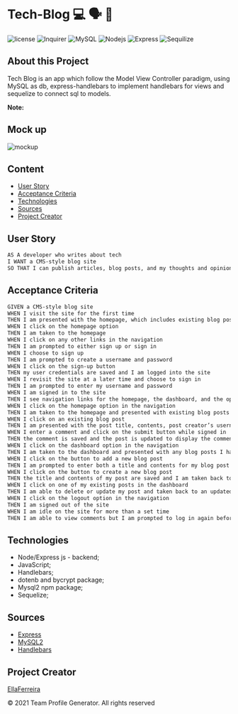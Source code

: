 # Tech-Blog 💻 🗣 🧡

![license](https://img.shields.io/github/license/EllaFerreira/Note-Taker)
![Inquirer](https://img.shields.io/badge/Package-Dotenv-purple.svg)
![MySQL](https://img.shields.io/badge/AppWith-MySQL-blue.svg)
![Nodejs](https://img.shields.io/badge/AppWith-NodeJS-green.svg)
![Express](https://img.shields.io/badge/AppWith-ExpressJS-orange.svg)
![Sequilize](https://img.shields.io/badge/Package-Sequilize-magenta..svg)

## About this Project

Tech Blog is an app which follow the Model View Controller paradigm, using MySQL as db, express-handlebars to implement handlebars for views and sequelize to connect sql to models.

**Note:**


## Mock up

![mockup]()

## Content

- [User Story](#user-story)
- [Acceptance Criteria](#acceptance-criteria)
- [Technologies](#technologies)
- [Sources](#sources)
- [Project Creator](#project-creator)

## User Story

```md
AS A developer who writes about tech
I WANT a CMS-style blog site
SO THAT I can publish articles, blog posts, and my thoughts and opinions

```

## Acceptance Criteria

```md
GIVEN a CMS-style blog site
WHEN I visit the site for the first time
THEN I am presented with the homepage, which includes existing blog posts if any have been posted; navigation links for the homepage and the dashboard; and the option to log in
WHEN I click on the homepage option
THEN I am taken to the homepage
WHEN I click on any other links in the navigation
THEN I am prompted to either sign up or sign in
WHEN I choose to sign up
THEN I am prompted to create a username and password
WHEN I click on the sign-up button
THEN my user credentials are saved and I am logged into the site
WHEN I revisit the site at a later time and choose to sign in
THEN I am prompted to enter my username and password
WHEN I am signed in to the site
THEN I see navigation links for the homepage, the dashboard, and the option to log out
WHEN I click on the homepage option in the navigation
THEN I am taken to the homepage and presented with existing blog posts that include the post title and the date created
WHEN I click on an existing blog post
THEN I am presented with the post title, contents, post creator’s username, and date created for that post and have the option to leave a comment
WHEN I enter a comment and click on the submit button while signed in
THEN the comment is saved and the post is updated to display the comment, the comment creator’s username, and the date created
WHEN I click on the dashboard option in the navigation
THEN I am taken to the dashboard and presented with any blog posts I have already created and the option to add a new blog post
WHEN I click on the button to add a new blog post
THEN I am prompted to enter both a title and contents for my blog post
WHEN I click on the button to create a new blog post
THEN the title and contents of my post are saved and I am taken back to an updated dashboard with my new blog post
WHEN I click on one of my existing posts in the dashboard
THEN I am able to delete or update my post and taken back to an updated dashboard
WHEN I click on the logout option in the navigation
THEN I am signed out of the site
WHEN I am idle on the site for more than a set time
THEN I am able to view comments but I am prompted to log in again before I can add, update, or delete comments

```

## Technologies

- Node/Express js - backend;
- JavaScript;
- Handlebars;
- dotenb and bycrypt package;
- Mysql2 npm package;
- Sequelize;

## Sources

- [Express](https://expressjs.com/en/starter/hello-world.html)
- [MySQL2](https://www.npmjs.com/package/mysql2)
- [Handlebars](https://www.npmjs.com/package/express-handlebars)

## Project Creator

[EllaFerreira](https://github.com/EllaFerreira)

© 2021 Team Profile Generator. All rights reserved